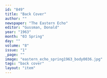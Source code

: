 ```yaml
---
id: "849"
title: "Back Cover"
author: ""
newspaper: "The Eastern Echo"
editor: "Gussman, Donald"
year: "1963"
month: "03 Spring"
day: ""
volume: "8"
issue: "1"
_page: ""
image: "eastern_echo_spring1963_body0036.jpg"
tags: "back cover"
layout: "item"
---
```


